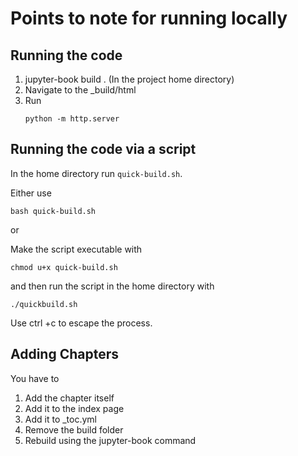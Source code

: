 # Points to note for running locally

## Running the code

1. jupyter-book build . (In the project home directory)
2. Navigate to the _build/html
3. Run
   ```
   python -m http.server
   ```
## Running the code via a script
In the home directory run `quick-build.sh`. 

Either use

   ```
   bash quick-build.sh
   ```

or 

Make the script executable with 

   ```
   chmod u+x quick-build.sh
   ```

and then run the script in the home directory with

   ``` 
   ./quickbuild.sh
   ```

Use ctrl +c to escape the process.



## Adding Chapters

You have to

1. Add the chapter itself
2. Add it to the index page
3. Add it to _toc.yml
4. Remove the build folder
5. Rebuild using the jupyter-book command
